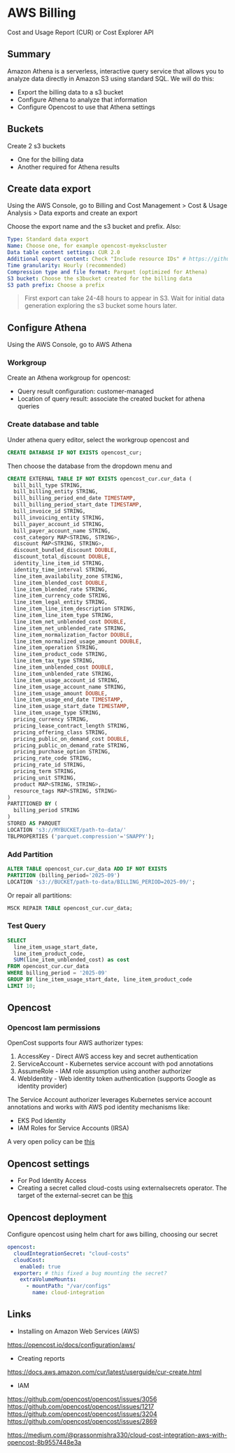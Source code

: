 # AWS Billing

Cost and Usage Report (CUR) or Cost Explorer API

## Summary

Amazon Athena is a serverless, interactive query service that allows you to analyze data directly in Amazon S3 using standard SQL. We will do this:

- Export the billing data to a s3 bucket
- Configure Athena to analyze that information
- Configure Opencost to use that Athena settings

## Buckets

Create 2 s3 buckets

- One for the billing data
- Another required for Athena results

## Create data export

Using the AWS Console, go to Billing and Cost Management > Cost & Usage Analysis > Data exports and create an export

Choose the export name and the s3 bucket and prefix. Also:

```yaml
Type: Standard data export
Name: Choose one, for example opencost-myekscluster
Data table content settings: CUR 2.0
Additional export content: Check "Include resource IDs" # https://github.com/opencost/opencost/issues/3076
Time granularity: Hourly (recommended)
Compression type and file format: Parquet (optimized for Athena)
S3 bucket: Choose the s3bucket created for the billing data
S3 path prefix: Choose a prefix
```

> First export can take 24-48 hours to appear in S3. Wait for initial data generation exploring the s3 bucket some hours later.
>
## Configure Athena

Using the AWS Console, go to AWS Athena

### Workgroup

Create an Athena workgroup for opencost:

- Query result configuration: customer-managed
- Location of query result: associate the created bucket for athena queries

### Create database and table

Under athena query editor, select the workgroup opencost and

```sql
CREATE DATABASE IF NOT EXISTS opencost_cur;
```

Then choose the database from the dropdown menu and

```sql
CREATE EXTERNAL TABLE IF NOT EXISTS opencost_cur.cur_data (
  bill_bill_type STRING,
  bill_billing_entity STRING,
  bill_billing_period_end_date TIMESTAMP,
  bill_billing_period_start_date TIMESTAMP,
  bill_invoice_id STRING,
  bill_invoicing_entity STRING,
  bill_payer_account_id STRING,
  bill_payer_account_name STRING,
  cost_category MAP<STRING, STRING>,
  discount MAP<STRING, STRING>,
  discount_bundled_discount DOUBLE,
  discount_total_discount DOUBLE,
  identity_line_item_id STRING,
  identity_time_interval STRING,
  line_item_availability_zone STRING,
  line_item_blended_cost DOUBLE,
  line_item_blended_rate STRING,
  line_item_currency_code STRING,
  line_item_legal_entity STRING,
  line_item_line_item_description STRING,
  line_item_line_item_type STRING,
  line_item_net_unblended_cost DOUBLE,
  line_item_net_unblended_rate STRING,
  line_item_normalization_factor DOUBLE,
  line_item_normalized_usage_amount DOUBLE,
  line_item_operation STRING,
  line_item_product_code STRING,
  line_item_tax_type STRING,
  line_item_unblended_cost DOUBLE,
  line_item_unblended_rate STRING,
  line_item_usage_account_id STRING,
  line_item_usage_account_name STRING,
  line_item_usage_amount DOUBLE,
  line_item_usage_end_date TIMESTAMP,
  line_item_usage_start_date TIMESTAMP,
  line_item_usage_type STRING,
  pricing_currency STRING,
  pricing_lease_contract_length STRING,
  pricing_offering_class STRING,
  pricing_public_on_demand_cost DOUBLE,
  pricing_public_on_demand_rate STRING,
  pricing_purchase_option STRING,
  pricing_rate_code STRING,
  pricing_rate_id STRING,
  pricing_term STRING,
  pricing_unit STRING,
  product MAP<STRING, STRING>,
  resource_tags MAP<STRING, STRING>
)
PARTITIONED BY (
  billing_period STRING
)
STORED AS PARQUET
LOCATION 's3://MYBUCKET/path-to-data/'
TBLPROPERTIES ('parquet.compression'='SNAPPY');
```

### Add Partition

```sql
ALTER TABLE opencost_cur.cur_data ADD IF NOT EXISTS
PARTITION (billing_period='2025-09')
LOCATION 's3://BUCKET/path-to-data/BILLING_PERIOD=2025-09/';
```

Or repair all partitions:

```sql
MSCK REPAIR TABLE opencost_cur.cur_data;
```

### Test Query

```sql
SELECT
  line_item_usage_start_date,
  line_item_product_code,
  SUM(line_item_unblended_cost) as cost
FROM opencost_cur.cur_data
WHERE billing_period = '2025-09'
GROUP BY line_item_usage_start_date, line_item_product_code
LIMIT 10;
```

## Opencost

### Opencost Iam permissions

OpenCost supports four AWS authorizer types:

  1. AccessKey - Direct AWS access key and secret authentication
  2. ServiceAccount - Kubernetes service account with pod annotations
  3. AssumeRole - IAM role assumption using another authorizer
  4. WebIdentity - Web identity token authentication (supports Google as identity provider)

The Service Account authorizer leverages Kubernetes service account annotations and works with AWS pod identity mechanisms like:

- EKS Pod Identity
- IAM Roles for Service Accounts (IRSA)

A very open policy can be [this](policy.json)

## Opencost settings

- For Pod Identity Access
- Creating a secret called cloud-costs using externalsecrets operator. The target of the external-secret can be [this](eso-target.yaml)

## Opencost deployment

Configure opencost using helm chart for aws billing, choosing our secret

```yaml
opencost:
  cloudIntegrationSecret: "cloud-costs"
  cloudCost:
    enabled: true
  exporter: # this fixed a bug mounting the secret?
    extraVolumeMounts:
      - mountPath: "/var/configs"
        name: cloud-integration
```

## Links

- Installing on Amazon Web Services (AWS)

<https://opencost.io/docs/configuration/aws/>

- Creating reports

<https://docs.aws.amazon.com/cur/latest/userguide/cur-create.html>

- IAM

<https://github.com/opencost/opencost/issues/3056>
<https://github.com/opencost/opencost/issues/1217>
<https://github.com/opencost/opencost/issues/3204>
<https://github.com/opencost/opencost/issues/2869>

<https://medium.com/@prassonmishra330/cloud-cost-integration-aws-with-opencost-8b9557448e3a>
